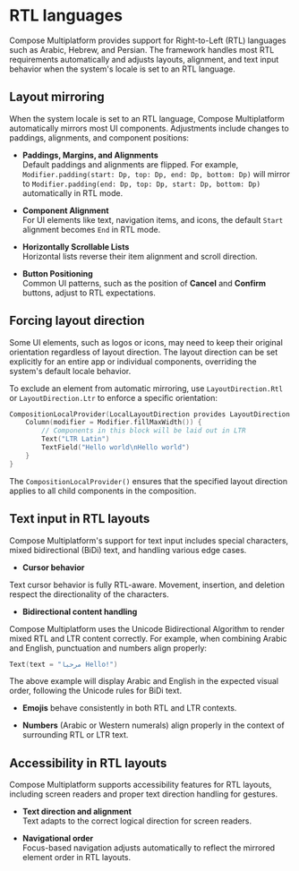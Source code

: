 # RTL languages

Compose Multiplatform provides support for Right-to-Left (RTL) languages such as Arabic, Hebrew, and Persian. 
The framework handles most RTL requirements automatically and adjusts layouts, alignment, and text input 
behavior when the system's locale is set to an RTL language.

## Layout mirroring

When the system locale is set to an RTL language, Compose Multiplatform automatically mirrors most UI components.
Adjustments include changes to paddings, alignments, and component positions:

* **Paddings, Margins, and Alignments**  
   Default paddings and alignments are flipped. For example, `Modifier.padding(start: Dp, top: Dp, end: Dp, bottom: Dp)` will mirror to 
 `Modifier.padding(end: Dp, top: Dp, start: Dp, bottom: Dp)` automatically in RTL mode.

* **Component Alignment**  
   For UI elements like text, navigation items, and icons, the default `Start` alignment becomes `End` in RTL mode.

* **Horizontally Scrollable Lists**  
   Horizontal lists reverse their item alignment and scroll direction.

* **Button Positioning**  
   Common UI patterns, such as the position of **Cancel** and **Confirm** buttons, adjust to RTL expectations.

## Forcing layout direction

Some UI elements, such as logos or icons, may need to keep their original orientation regardless of layout direction.
The layout direction can be set explicitly for an entire app or individual components, overriding the system's default locale behavior.

To exclude an element from automatic mirroring, use `LayoutDirection.Rtl` or `LayoutDirection.Ltr` to enforce a specific orientation:

```kotlin
CompositionLocalProvider(LocalLayoutDirection provides LayoutDirection.Ltr) {
    Column(modifier = Modifier.fillMaxWidth()) {
        // Components in this block will be laid out in LTR
        Text("LTR Latin")
        TextField("Hello world\nHello world")
    }
}
```

The `CompositionLocalProvider()` ensures that the specified layout direction applies to all child components in the composition.

## Text input in RTL layouts

Compose Multiplatform's support for text input includes special characters, mixed bidirectional (BiDi) text, and handling various edge cases.

* **Cursor behavior**

Text cursor behavior is fully RTL-aware. Movement, insertion, and deletion respect the directionality of the characters.

* **Bidirectional content handling**

Compose Multiplatform uses the Unicode Bidirectional Algorithm to render mixed RTL and LTR content correctly. 
For example, when combining Arabic and English, punctuation and numbers align properly:

```kotlin
Text(text = "مرحبا Hello!")
```

The above example will display Arabic and English in the expected visual order, following the Unicode rules for BiDi text.

* **Emojis** behave consistently in both RTL and LTR contexts.

* **Numbers** (Arabic or Western numerals) align properly in the context of surrounding RTL or LTR text.

## Accessibility in RTL layouts

Compose Multiplatform supports accessibility features for RTL layouts, including screen readers and proper text direction handling for gestures.

* **Text direction and alignment**  
  Text adapts to the correct logical direction for screen readers.

* **Navigational order**  
  Focus-based navigation adjusts automatically to reflect the mirrored element order in RTL layouts.